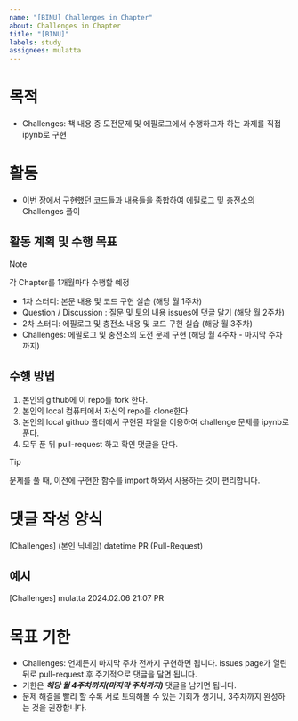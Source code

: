 ```yaml
---
name: "[BINU] Challenges in Chapter"
about: Challenges in Chapter
title: "[BINU]"
labels: study
assignees: mulatta
---
```


# 목적
- Challenges: 책 내용 중 도전문제 및 에필로그에서 수행하고자 하는 과제를 직접 ipynb로 구현

# 활동 
- 이번 장에서 구현했던 코드들과 내용들을 종합하여 에필로그 및 충전소의 Challenges 풀이

## 활동 계획 및 수행 목표
> [!Note]
> 각 Chapter를 1개월마다 수행할 예정

- 1차 스터디: 본문 내용 및 코드 구현 실습 (해당 월 1주차)
- Question /  Discussion : 질문 및 토의 내용 issues에 댓글 달기 (해당 월 2주차)
- 2차 스터디: 에필로그 및 충전소 내용 및 코드 구현 실습 (해당 월 3주차)
- Challenges: 에필로그 및 충전소의 도전 문제 구현 (해당 월 4주차 - 마지막 주차까지)

## 수행 방법
1. 본인의 github에 이 repo를 fork 한다. 
2. 본인의 local 컴퓨터에서 자신의 repo를 clone한다.
3. 본인의 local github 폴더에서 구현된 파일을 이용하여 challenge 문제를 ipynb로 푼다.
4. 모두 푼 뒤 pull-request 하고 확인 댓글을 단다.

> [!Tip]
> 문제를 풀 때, 이전에 구현한 함수를 import 해와서 사용하는 것이 편리합니다.

# 댓글 작성 양식
[Challenges] (본인 닉네임) datetime PR (Pull-Request)

## 예시
[Challenges] mulatta 2024.02.06 21:07 PR

# 목표 기한
- Challenges: 언제든지 마지막 주차 전까지 구현하면 됩니다. issues page가 열린 뒤로 pull-request 후 주기적으로 댓글을 달면 됩니다.
- 기한은 ***해당 월 4주차까지(마지막 주차까지)*** 댓글을 남기면 됩니다.
- 문제 해결을 빨리 할 수록 서로 토의해볼 수 있는 기회가 생기니, 3주차까지 완성하는 것을 권장합니다.
